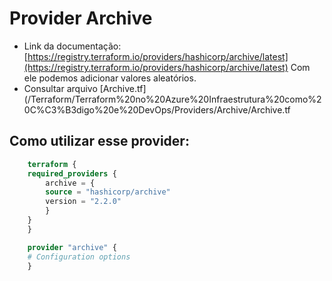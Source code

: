 # Provider Archive

- Link da documentação: [https://registry.terraform.io/providers/hashicorp/archive/latest](https://registry.terraform.io/providers/hashicorp/archive/latest)
Com ele podemos adicionar valores aleatórios.
- Consultar arquivo [Archive.tf](/Terraform/Terraform%20no%20Azure%20Infraestrutura%20como%20C%C3%B3digo%20e%20DevOps/Providers/Archive/Archive.tf
## Como utilizar esse provider:

~~~terraform
    terraform {
    required_providers {
        archive = {
        source = "hashicorp/archive"
        version = "2.2.0"
        }
    }
    }

    provider "archive" {
    # Configuration options
    }
~~~

